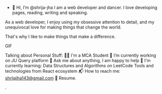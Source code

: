 - 👋 Hi, I’m @shrija-jha
I am a web developer and dancer. I love developing pages, reading, writing and speaking.

As a web developer, I enjoy using my obsessive attention to detail, and my unequivocal love for making things that change the world.

That's why I like to make things that make a difference.

GIF

Talking about Personal Stuff:
👨‍🎓 I'm a MCA Student
🔭 I’m currently working on JU Query platform
💬 Ask me about anything, I am happy to help
🌱 I'm currently learning:
Data Structures and Algorithms on LeetCode
Tools and technologies from React ecosystem
📬 How to reach me: shrijajha143@gmail.com
📝 Resume.  

.

<!---
shrija-jha/shrija-jha is a ✨ special ✨ repository because its `README.md` (this file) appears on your GitHub profile.
You can click the Preview link to take a look at your changes.
--->
